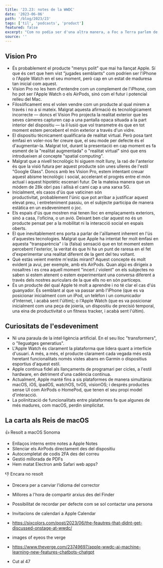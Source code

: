 ```yaml
---
title: '23.23: notes de la WWDC'
date: '2023-06-06'
path: '/blog/2023/23'
tags: ['til', 'podcasts', 'product']
featured: false
excerpt: "Com no podia ser d'una altra manera, a Foc a Terra parlem de la WWDC, on Apple revelà les Vision Pro — la seva 'visió' per al futur de la computació. Publiquem en exclusiva les notes que vàrem redactar per preparar l'episodi".
source: ''
---
```


## Vision Pro

- És probablement el producte "menys polit" que mai ha llançat Apple. Sí que és cert que hem vist "jugades semblants" com podrien ser l'iPhone o l'Apple Watch en el seu moment, però cap en un estat de maduresa tan inicial com aquest.
- Vision Pro no les hem d'entendre com un complement de l'iPhone, com ho pot ser l'Apple Watch o els AirPods, sinó com el futur i potencial relleu del Mac.
- Filosòficament ens el volen vendre com un producte al qual mirem a través i no a si mateix. Malgrat aquesta afirmació és tecnològicament incorrecte — doncs el Vision Pro projecta la realitat exterior que les seves càmeres capturen cap a una pantalla opaca situada a la part interior del dispositiu — la il·lusió que vol transmetre és que en tot moment estem percebent el món exterior a través d'un vidre.
- El dispositiu tècnicament qualificaria de realitat virtual. Però posa tant èmfasi en voler-nos fer creure que, el seu mode per defecte és el d'augmentar-la. Malgrat tot, durant la presentació en cap moment es fa esment de la "realitat augmentada" o "realitat virtual" sinó que ens introdueixen al concepte "spatial computing".
- Malgrat que a nivell tecnològic hi siguem molt lluny, la raó de l'anterior és que la visió futura per aquest producte són unes ulleres de l'estil "Google Glass". Doncs amb les Vision Pro, estem intentant creuar aquest abisme tecnològic i social, accelerant el progrés entre el món actual i aquest hipotètic escenari futur. De la mateixa manera que un mòdem de 28k obrí pas i allisà el camí cap a una xarxa 5G.
- Inicialment, els casos d'ús que vaticinen són productivitat, probablement l'únic que pot arribar a justificar aquest elevat preu, i entreteniment passiu, on el subjecte participa de manera estàtica en un esdeveniment o joc.
- Els espais d'ús que mostren mai tenen lloc en emplaçaments exteriors, sinó a casa, l'oficina, o un avió. Deixant ben clar aquest no és un producte pensat per a la mobilitat ni la interacció social en espais oberts.
- El que inevitablement ens porta a parlar de l'aïllament inherent en l'ús d'aquestes tecnologies. Malgrat que Apple ha intentat fer molt èmfasi en aquesta "transparència" i la (falsa) sensació que en tot moment estem percebent l'exterior, la veritat és que hi ha un punt de raresa en el fet d'experimentar una realitat diferent de la gent del teu voltant.
- Què estàs veient mentre m'estàs mirant? Aquest concepte és molt evident ja avui, per exemple, amb els AirPods. Quan algú es dirigeix a nosaltres i es crea aquell moment "incert / violent" on els subjectes no saben si estem atenent o estem experimentant una conversa diferent a través dels nostres auriculars de la que ells no en són partíceps.
- És un producte del qual Apple té molt a aprendre i no té clar el cas d'ús guanyador. És semblant al que va passar amb l'iPhone (que es va posicionar inicialment com un iPod, un telèfon i un comunicador d'Internet, i acabà sent l'últim); o l'Apple Watch (que es va posicionar inicialment com una peça de joieria, un dispositiu de precisió temporal, una eina de productivitat o un fitness tracker, i acabà sent l'últim).

## Curiositats de l'esdeveniment

- Ni una paraula de la intel·ligència artificial. En el seu lloc "transformers", o "lleguatges generatius".
- L'Apple Watch és clarament la plataforma que lidera quant a interfície d'usuari. A més, a més, el producte clarament cada vegada més està heretant funcionalitats només vistes abans en Garmin o dispositius esportius d'aquest estil.
- Apple continua fidel als llançaments de programari per cicles, a l'estil hardware, en detriment d'una cadència contínua.
- Actualment, Apple manté fins a sis plataformes de manera simultània: macOS, iOS, ipadOS, watchOS, tvOS, visionOS; i després productes sense UI com AirPods o HomePod, que tenen el seu propi model d'interacció.
- La polinització de funcionalitats entre plataformes fa que algunes de més madures, com macOS, perdin simplicitat.

## La carta als Reis de macOS

👍 Resolt a macOS Sonoma

- Enllaços interns entre notes a Apple Notes
- Silenciar els AirPods directament des del dispositiu
- Autocompletat de codis 2FA des del correu
- Gestió millorada de PDFs
- Hem matat Electron amb Safari web apps?

👎 Encara no resolt

- Drecera per a canviar l'idioma del corrector
- Millores a l'hora de compartir arxius des del Finder
- Possibilitat de recordar per defecte com se sol contactar una persona
- Invitacions de calendari a Apple Calendar

- https://sixcolors.com/post/2023/06/the-feautres-that-didnt-get-discussed-onstage-at-wwdc/
- images of eyeos the verge
- https://www.theverge.com/23749697/apple-wwdc-ai-machine-learning-new-features-chatbots-chatgpt
- Cut al 47
